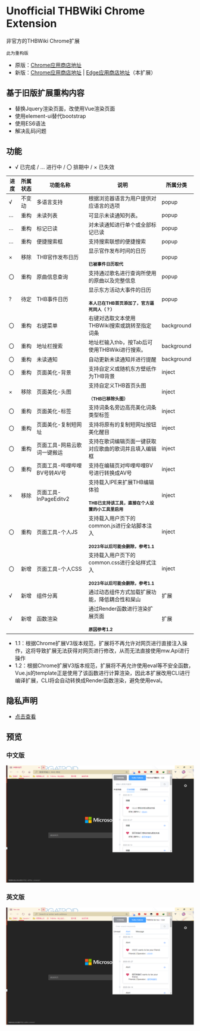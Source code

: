 # Unofficial THBWiki Chrome Extension

非官方的THBWiki Chrome扩展

`此为重构版`

* 原版：[Chrome应用商店地址](https://chrome.google.com/webstore/detail/thbwiki-ext/calbmbmnknigdlkgioncbphnlelogplc)
* 新版：[Chrome应用商店地址](https://chrome.google.com/webstore/detail/%E6%88%91%E7%9A%84thbwiki/lnkednmkgfdplofejofihipleepenmcg) | [Edge应用商店地址](https://microsoftedge.microsoft.com/addons/detail/%E6%88%91%E7%9A%84thbwiki/kedhgbnbdipdblihompogcbbodbagfng)（本扩展）

## 基于旧版扩展重构内容

* 替换Jquery渲染页面，改使用Vue渲染页面
* 使用element-ui替代bootstrap
* 使用ES6语法
* 解决乱码问题

## 功能

* √ 已完成 / … 进行中 / 〇 排期中 / × 已失效

| 进度 | 所属状态 | 功能名称 | 说明 | 所属分类 |
| -- | -- | -- | -- | -- |
| √ | 不变动 | 多语言支持 | 根据浏览器语言为用户提供对应语言的选项 | popup |
| … | 重构 | 未读列表 | 可显示未读通知列表。 | popup |
| … | 重构 | 标记已读 | 对未读通知进行单个或全部标记已读 | popup |
| … | 重构 | 便捷搜索框 | 支持搜索联想的便捷搜索 | popup |
| × | 移除 | THB官作发布日历 | 显示官作发布时间的日历<br><br><small><b>已被事件日历取代</b></small> | popup |
| 〇 | 重构 | 原曲信息查询 | 支持通过歌名进行查询所使用的原曲以及完整信息 | popup |
| ? | 待定 | THB事件日历 | 显示东方活动大事件的日历<br><br><small><b>本人已在THB首页添加了，官方逼死同人（？）</b></small> | popup |
| 〇 | 重构 | 右键菜单 | 右键对选取文本使用THBWiki搜索或跳转至指定词条 | background |
| 〇 | 重构 | 地址栏搜索 | 地址栏输入thb，按Tab后可使用THBWiki进行搜索。 | background |
| 〇 | 重构 | 未读通知 | 自动更新未读通知并进行提醒 | background |
| 〇 | 重构 | 页面美化-背景 | 支持自定义或随机东方壁纸作为THB背景 | inject |
| × | 移除 | 页面美化-头图 | 支持自定义THB首页头图<br><br><small><b>（THB已移除头图）</b></small> | inject |
| 〇 | 重构 | 页面美化-标签 | 支持词条名旁边高亮美化词条类型标签 | inject |
| 〇 | 重构 | 页面美化-复制短网址 | 支持将原有的复制短网址按钮美化醒目 | inject |
| 〇 | 重构 | 页面工具-网易云歌词一键搬运 | 支持在歌词编辑页面一键获取对应歌曲的歌词并且填入编辑框 | inject |
| 〇 | 重构 | 页面工具-哔哩哔哩BV号转AV号 | 支持在编辑页对哔哩哔哩BV号进行转换成AV号 | inject |
| × | 移除 | 页面工具-InPageEditv2 | 支持载入IPE来扩展THB编辑体验<br><br><small><b>THB已支持该工具，直接在个人设置的小工具里启用</b></small> | inject |
| 〇 | 重构 | 页面工具-个人JS | 支持载入用户页下的common.js进行全站脚本注入<br><br><small><b>2023年以后可能会删除，参考1.1</b></small>  | inject |
| 〇 | 新增 | 页面工具-个人CSS | 支持载入用户页下的common.css进行全站样式注入<br><br><small><b>2023年以后可能会删除，参考1.1</b></small> | inject |
| √ | 新增 | 组件分离 | 通过动态组件方式加载扩展功能，降低耦合性和屎山 | 扩展 |
| √ | 新增 | 函数渲染 | 通过Render函数进行渲染扩展页面<br><br><small><b>原因参考1.2</b></small>  | 扩展 |

* 1.1：根据Chrome扩展V3版本规范，扩展将不再允许对网页进行直接注入操作，这将导致扩展无法获得对网页进行修改，从而无法直接使用mw.Api进行操作
* 1.2：根据Chrome扩展V3版本规范，扩展将不再允许使用eval等不安全函数，Vue.js的template正是使用了该函数进行计算渲染，因此本扩展改用CLI进行编译扩展，CLI将会自动转换成Render函数渲染，避免使用eval。

## 隐私声明

* [点击查看](PrivacyPolicy.md)

## 预览

### 中文版

![Image text](master.png)

### 英文版

![Image text](master_EN.png)
